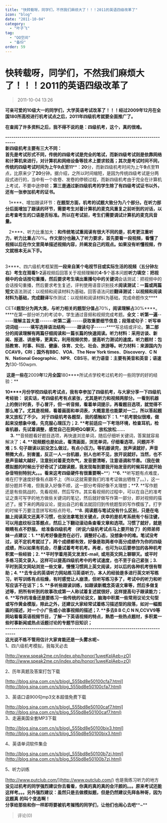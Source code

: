 ```yaml
---
title: "快转载呀，同学们，不然我们麻烦大了！！！2011的英语四级改革了"
icon: "blog"
date: "2011-10-04"
category:
  - "叶子飞"
tag:
  - "QQ空间"
  - "备份"
order: 59
---
```

# 快转载呀，同学们，不然我们麻烦大了！！！2011的英语四级改革了
> 2011-10-04 13:26


**可亲可爱的10级大一的同学们，大学英语考试改革了！！！经过2009年12月在全国180所高校进行机考试点之后，2011年四级机考就要全面推广了。**   

**在查阅了许多资料之后，我不得不说的是：四级机考，这个，真的很难。**  
  
**\---------------------------------------------------------------------------------**  
**新四级机考主要有三大不同：**  
**首先是考试形式不同，传统的四级考试是完全的笔试，而新四级考试则是依靠网络和计算机来进行，对计算机和网络设备等技术上要求较高；****其次是考试时间不同，传统的四级考试时间为上午****9****点至****11****：****20****分，而新四级机考时间为上午****9****点至****11****点，比原来少了****20****分钟。据介绍，之所以时间缩短，是因为传统四级考试是分两段式进行的，当中有一个收卷、发卷的停顿过程，而新四级机考由于完全在计算机上考试，不要中途停顿；****第三是通过新四级机考的学生除了有四级考试证书以外，还有一张参加机考的证书。****   
  
   1****、增加跟读环节：****在题型方面，机考的试题大致分为八个部分。在听力部分后面增加了跟读的环节，需要考生对着计算机的麦克风重复之前听到的对话，以此考查考生的口语是否标准。所以在考试前，考生们需要调试计算机的麦克风音量。****   
  
   2****、听力比重加大：****和传统笔试重阅读有很大不同的是，机考更注重听力，听力比重占****70%****。作文部分也融入了听力要求，首先要看一段视频，看懂了视频以后在作文里简单描述视频内容，并阐发自己的观点。如果没有听懂视频，作文就根本无从下手。****   
  
     
3****、四六级机考框架图****一段来自某个电视节目或实际生活的视频（五分钟左右）****考生在观看****1-2****遍视频后回答关于视频理解的****4-5****个基本问题****听力填空：把视频中的会话按句重播，然后要求考生填出重播句中的关键词****会话测试：把视频中的会话按句重播，然后要求考生复述，评判使用语音识别技术****阅读测试：一篇或两篇短文****语法测试：以视频和阅读材料为基础，回答语法问题****翻译测试：以视频和阅读材料为基础，完成翻译****写作测试：以视频和阅读材料为基础，完成命题作文****  
  
CET4****题型分为两大类，与听力相关的题型分值占****70%****，阅读理解占****30%****。****在第一部分听力的考试中，学生通过音频和视频完成考题。****全文：听第一遍****\------****理解主旨大意****\-------****听第二遍****\------****获取重要细节信息；段落或句子：听写单词词组****\------****填写选择语法结构****\------****跟读句子****\------****写总结或评论。****第二部分的阅读理解有两篇仔细阅读和一篇长篇的快速阅读。****听力材料：采用访谈、新闻、报道、讲座等，更真实，利用视频优势，提高听力测试的速度。****听力题材：包括教育、时事、科技、健康、体育、文化、社会、旅游等。****听力材料：来源国内为****CCAV9****，****CRI****；国外有****BBC****、****VOA****、****The New York times****、****Discovery****、****C N N****、****National Geographic****、****NPR****、****CBS****等。****听力语音：主要有美音和英音；语速为****130-150wpm.   
  
 ****这是一些在****2009****年****12****月全国****180****所试点学校考过机考的一些同学的好的经验：**  
  
**10****月份学校四级机考试点，我有幸参加了四级机考，与大家分享一下四级机考经验：** **说实话，考四级机考有点紧张，尤其是听力和视频两部分。一看到机器上的倒计时表，手心冒汗，但一听音频，看着单词提示，再看题目选项，就觉得不那么难了。尤其是视频，看着画面和单词表，大概意思也能蒙对一二，所以答起题来又放松了不少。** **对于四级机考各题型，我的感触如下：****1.** **机考貌似很难，做起来没想象中难，先克服心理压力；****2.** **考前适应一下考场环境，检查耳机，检查机器，先试着调整，感觉自己在网吧****QQ****聊天，放松放松****……  
     3.** **音频题看好题目选项，再快速浏览单词，随后仔细听关键词，答案就容易解决了；****4.** **视频题也是如此，看清画面，浏览单词，仔细看选项，问题并不难；****5.** **句子跟读以前没怎么做过，有点小压力。等机器读完，放声读就好，声音稍微大点，别害羞，反正一人一台机器，别人也听不见，放开说就好。当然，也不是声音越大越好，注意别对着麦克吹气，发音要清晰，注意语调和节奏。（我在做模拟题的时候出于好奇试了试跟读题，我发现每到要我开始发音的时候耳机就开始杂音特别特别大。。。看来这考四级硬件有很重要啊****~****）****6.** **听写题有点难度，难在打字速度好像有点跟不上（所以这就需要我们的准考证做出牺牲了。。），这一部分题并不难，但我录入好像不顺，这一部分考得好像不太理想；****7.** **写作题还是有些挑战的，先看视频，然后写作。其实看视频的过程中，可以在自己的准考证之类可写字的地方做些关键词的笔记，然后就好做写作第一部分，即对视频的描述了。接下来的两段议论，提出自己的看法就回归到传统题型的写作模版了。打字的时候千万要注意拼写和标点符号。****8.** **阅读题与笔试没有什么区别，只是在电脑上阅读英文还真不习惯，也没法拿笔划关键点，庆幸的是机考系统有个标注键，可以用底纹标注答题点，然后上下翻动滚动条查看文章和选项。习惯了就好，就是眼睛有点不舒服。** **给准备四级机考**  **（听说六级机考试点马上要开始了）的师弟师妹一点建议：****1.** **机考好像是势在必行，调整好心态，没想象中的难。笔试没考过，说不定机考就过了，两个成绩都有效，好像是取两者中高分成绩作为你的四级成绩，所以如果有机会，尽量试着考考机考。再者，也可为以后要参加的各种机考积累一些经验；****2.** **平时学着用英文发发****E-mail,** **或用英文网上聊聊天。或平时多练习英文录入，这样可以提高四级机考中的考试速度，也不至于自己紧张；****3.** **平时到英文网站浏览一些文章，慢慢习惯网上英文阅读，对以后的各种机考很有帮助；****4.** **去专业的英语听力网站练习英语听力，本人的经验是多进行英文听写练习，听写训练有点枯燥，有时感觉让人崩溃，但听写练习多了，考试中的听力和听写应该不在话下；****5.** **多听些跟读训练，如跟读新概念英语文章等，然后多做复述等，把所有听到的故事改成第一人称试着复述就很好，这样提高句子跟读能力；****6.** **写作的准备还是要练习一些传统的论说文，脑海中积累一些常用议论文句型或写作黄金模版，除此之外，还建议大家经常试着练习描述型的段落，如对一幅图画的描述，对一个小广告或小故事视频的描述；****7.** **多去****B B C,C N N,CCVV9****等网站看看英语视频节目，了解一下英语视频的特点，熟悉一些热点题材，多积累一些时事新闻或热点话题讨论的专题节目知识；**  
**\---------------------------------------------------------------------------------**  
**这光说不练不管用估计大家肯能还是一头雾水呢****~**  
1、四六级机考模拟，我每天必去  
  
[http://www.speak2me.cn/index.php/honor/1uweKpIAeb=zO](http://www.speak2me.cn/index.php/honor/1uweKpIAeb=zO)  
  
2、历年真题及答案打包下载  
  
[http://blog.sina.com.cn/s/blog\_555bd8e50100cfa7.html](http://blog.sina.com.cn/s/blog_555bd8e50100cfa7.html)  
  
 3、英语口语900句mp3文本超值免费下载  
  
 [http://blog.sina.com.cn/s/blog\_555bd8e50100caf7.html](http://blog.sina.com.cn/s/blog_555bd8e50100caf7.html)  
3、走遍美国全套MP3下载  
  
[http://blog.sina.com.cn/s/blog\_555bd8e50100bix3.html](http://blog.sina.com.cn/s/blog_555bd8e50100bix3.html)  
  
4、英语单词软件集合  
  
[http://blog.sina.com.cn/s/blog\_555bd8e50100b7zj.html](http://blog.sina.com.cn/s/blog_555bd8e50100b7zj.html)  
  
5、听力训练  
  
[http://www.putclub.com/](http://www.putclub.com/) 也是我练习听力的地方  
**没见过机考的同学强烈建议你去看看，你真的真的真的会汗颜的。。。原来考试还能这样考。。。另外强烈建议：虽然只是去做模拟题，但是仍然建议先拜各种哥，因为这题真** **的叫个变态啊！**  
**分享给那些和你一样即将要被机考摧残的同学们，让他们也闹心去吧****~**
> 评论(0)

